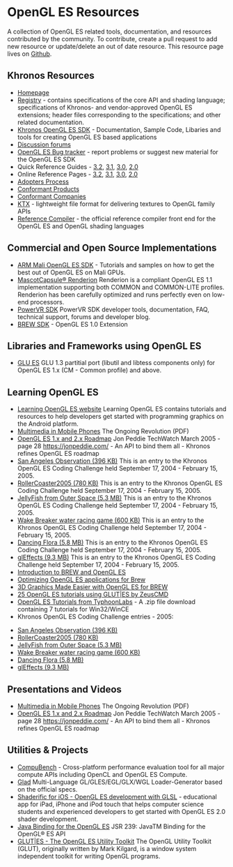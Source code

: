 # OpenGL ES Resources

A collection of OpenGL ES related tools, documentation, and resources contributed by the community. To contribute, create a pull request to add new resource or update/delete an out of date resource. This resource page lives on [Github](https://github.com/KhronosGroup/Khronosdotorg).

## Khronos Resources
* [Homepage](https://www.khronos.org/opengles)
* [Registry](https://www.khronos.org/registry/gles/) - contains specifications of the core API and shading language; specifications of Khronos- and vendor-approved OpenGL ES extensions; header files corresponding to the specifications; and other related documentation.
* [Khronos OpenGL ES SDK](https://www.khronos.org/opengles/sdk/) - Documentation, Sample Code, Libaries and tools for creating OpenGL ES based applications
* [Discussion forums](https://forums.khronos.org/forumdisplay.php/70-OpenGL-ES-general-technical-discussions)
* [OpenGL ES Bug tracker](http://www.khronos.org/bugzilla/enter_bug.cgi?product=OpenGL-ES) - report problems or suggest new material for the OpenGL ES SDK
* Quick Reference Guides - [3.2](https://www.khronos.org/files/opengles32-quick-reference-card.pdf), [3.1](https://www.khronos.org/files/opengles31-quick-reference-card.pdf), [3.0](https://www.khronos.org/files/opengles3-quick-reference-card.pdf), [2.0](https://www.khronos.org/files/opengles20-reference-card.pdf)
* Online Reference Pages - [3.2](https://www.khronos.org/opengles/sdk/docs/man32/), [3.1](https://www.khronos.org/opengles/sdk/docs/man31/), [3.0](https://www.khronos.org/opengles/sdk/docs/man3/), [2.0](https://www.khronos.org/opengles/sdk/docs/man/)
* [Adopters Process](https://www.khronos.org/opengles/adopters/)
* [Conformant Products](https://www.khronos.org/conformance/adopters/conformant-products#opengles)
* [Conformant Companies](https://www.khronos.org/conformance/adopters/conformant-companies#opengles)
* [KTX]() - lightweight file format for delivering textures to OpenGL family APIs
* [Reference Compiler](https://www.khronos.org/opengles/sdk/tools/Reference-Compiler/) - the official reference compiler front end for the OpenGL ES and OpenGL shading languages

## Commercial and Open Source Implementations
* [ARM Mali OpenGL ES SDK](http://malideveloper.arm.com/downloads/deved/tutorial/SDK/linux/2.4/tutorials.html) - Tutorials and samples on how to get the best out of OpenGL ES on Mali GPUs.
* [MascotCapsule® Renderion](http://www.mascotcapsule.com/en/products/mcren_outline.php)
Renderion is a compliant OpenGL ES 1.1 implementation supporting both COMMON and COMMON-LITE profiles. Renderion has been carefully optimized and runs perfectly even on low-end processors.
* [PowerVR SDK](http://www.imgtec.com/PowerVR/insider/toolsSDKs/KhronosOpenGLES1xMBX/index.asp) PowerVR SDK developer tools, documentation, FAQ, technical support, forums and developer blog.
* [BREW SDK](https://brewx.qualcomm.com/brew/sdk/download.jsp?page=dx/devmisc) - OpenGL ES 1.0 Extension

## Libraries and Frameworks using OpenGL ES 
* [GLU ES](http:/glues.googlecode.com) GLU 1.3 partitial port (libutil and libtess components only) for OpenGL ES 1.x (CM - Common profile) and above.

## Learning OpenGL ES
* [Learning OpenGL ES website](http://www.learnopengles.com/) Learning OpenGL ES contains tutorials and resources to help developers get started with programming graphics on the Android platform.
* [Multimedia in Mobile Phones](https://www.khronos.org/assets/uploads/developers/library/whitepaper_multimedia_mobile_phones.pdf) The Ongoing Revolution (PDF)
* [OpenGL ES 1.x and 2.x Roadmap](https://www.khronos.org/assets/uploads/news/articles/TechWatch_03-28-05.pdf) Jon Peddie TechWatch March 2005 - page 28 https://jonpeddie.com/ - An API to bind them all - Khronos refines OpenGL ES roadmap
* [San Angeles Observation (396 KB)](http://www.khronos.org/assets/uploads/developers/code_samples/angeles-ogles.zip) This is an entry to the Khronos OpenGL ES Coding Challenge held September 17, 2004 - February 15, 2005.
* [RollerCoaster2005 (780 KB)](https://www.khronos.org/assets/uploads/developers/code_samples/rollercoaster2005.zip) This is an entry to the Khronos OpenGL ES Coding Challenge held September 17, 2004 - February 15, 2005.
* [JellyFish from Outer Space (5.3 MB)](https://www.khronos.org/assets/uploads/developers/code_samples/jellyfish.zip) This is an entry to the Khronos OpenGL ES Coding Challenge held September 17, 2004 - February 15, 2005.
* [Wake Breaker water racing game (600 KB)](https://www.khronos.org/assets/uploads/developers/code_samples/wakebreaker.zip) This is an entry to the Khronos OpenGL ES Coding Challenge held September 17, 2004 - February 15, 2005.
* [Dancing Flora (5.8 MB)](https://www.khronos.org/assets/uploads/developers/code_samples/DancingFlora.zip) This is an entry to the Khronos OpenGL ES Coding Challenge held September 17, 2004 - February 15, 2005.
* [glEffects (9.3 MB)](https://www.khronos.org/assets/uploads/developers/code_samples/glEffects.zip) This is an entry to the Khronos OpenGL ES Coding Challenge held September 17, 2004 - February 15, 2005.
* [Introduction to BREW and OpenGL ES](http://www.gamedev.net/page/resources/_/technical/mobile-development/an-introduction-to-brew-and-opengl-es-r2135) 
* [Optimizing OpenGL ES applications for Brew](http://www.devx.com/wireless/Article/32879) 
* [3D Graphics Made Easier with OpenGL ES for BREW](http://www.devx.com/wireless/Article/32378) 
* [25 OpenGL ES tutorials using GLUT|ES by ZeusCMD](http://www.zeuscmd.com/tutorials/opengles/index.php) 
* [OpenGL ES Tutorials from TyphoonLabs](http://www.khronos.org/assets/uploads/developers/tutorials/typhoonlabs_tutorials.zip) - A .zip file download containing 7 tutorials for Win32/WinCE
* Khronos OpenGL ES Coding Challenge entries - 2005:
 - [San Angeles Observation (396 KB)](http://www.khronos.org/assets/uploads/developers/code_samples/angeles-ogles.zip)
 - [RollerCoaster2005 (780 KB)](https://www.khronos.org/assets/uploads/developers/code_samples/rollercoaster2005.zip)
 - [JellyFish from Outer Space (5.3 MB)](https://www.khronos.org/assets/uploads/developers/code_samples/jellyfish.zip)
 - [Wake Breaker water racing game (600 KB)](https://www.khronos.org/assets/uploads/developers/code_samples/wakebreaker.zip)
 - [Dancing Flora (5.8 MB)](https://www.khronos.org/assets/uploads/developers/code_samples/DancingFlora.zip)
 - [glEffects (9.3 MB)](https://www.khronos.org/assets/uploads/developers/code_samples/glEffects.zip)

## Presentations and Videos
* [Multimedia in Mobile Phones](https://www.khronos.org/assets/uploads/developers/library/whitepaper_multimedia_mobile_phones.pdf) The Ongoing Revolution (PDF)
* [OpenGL ES 1.x and 2.x Roadmap](https://www.khronos.org/assets/uploads/news/articles/TechWatch_03-28-05.pdf) Jon Peddie TechWatch March 2005 - page 28 https://jonpeddie.com/ - An API to bind them all - Khronos refines OpenGL ES roadmap

## Utilities & Projects
* [CompuBench](https://compubench.com/result.jsp) - Cross-platform performance evaluation tool for all major compute APIs including OpenCL and OpenGL ES Compute. 
* [Glad](http://glad.dav1d.de) Multi-Language GL/GLES/EGL/GLX/WGL Loader-Generator based on the official specs.
* [Shaderific for iOS - OpenGL ES development with GLSL](http://www.shaderific.com) - educational app for iPad, iPhone and iPod touch that helps computer science students and experienced developers to get started with OpenGL ES 2.0 shader development.
* [Java Binding for the OpenGL ES](http://www.jcp.org/en/jsr/detail?id=239) JSR 239: JavaTM Binding for the OpenGL® ES API
* [GLUT|ES - The OpenGL ES Utility Toolkit](http://glutes.sourceforge.net/) The OpenGL Utility Toolkit (GLUT), originally written by Mark Kilgard, is a window system independent toolkit for writing OpenGL programs.
